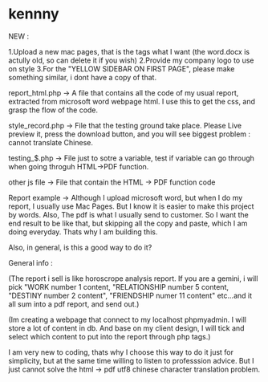 # kennny

NEW :

1.Upload a new mac pages, that is the tags what I want (the word.docx is actully old, so can delete it if you wish)
2.Provide my company logo to use on style
3.For the "YELLOW SIDEBAR ON FIRST PAGE", please make something similar, i dont have a copy of that. 






report_html.php 
-> A file that contains all the code of my usual report, extracted from microsoft word webpage html. I use this to get the css, and grasp the flow of the code.

style_record.php
-> File that the testing ground take place. Please Live preview it, press the download button, and you will see biggest problem : cannot translate Chinese. 

testing_$.php
-> File just to sotre a variable, test if variable can go through when going throguh HTML->PDF function.

other js file
-> File that contain the HTML -> PDF function code

Report example
-> Although I upload microsoft word, but when I do my report, I usually use Mac Pages. But I know it is easier to make this project by words. Also, The pdf is what I usually send to customer. So I want the end result to be like that, but skipping all the copy and paste, which I am doing everyday. Thats why I am building this.






Also, in general, is this a good way to do it?


General info :

(The report i sell is like horoscrope analysis report. If you are a gemini, i will pick "WORK number 1 content, "RELATIONSHIP number 5 content, "DESTINY number 2 content", "FRIENDSHIP numer 11 content" etc...and it all sum into a pdf report, and send out.)

(Im creating a webpage that connect to my localhost phpmyadmin. I will store a lot of content in db. And base on my client design, I will tick and select which content to put into the report through php tags.)

I am very new to coding, thats why I choose this way to do it just for simplicity, but at the same time willing to listen to professsion advice. But I just cannot solve the html -> pdf utf8 chinese character translation problem.
